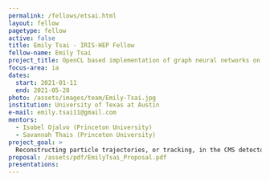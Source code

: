 ```yaml
---
permalink: /fellows/etsai.html
layout: fellow
pagetype: fellow
active: false
title: Emily Tsai - IRIS-HEP Fellow
fellow-name: Emily Tsai
project_title: OpenCL based implementation of graph neural networks on FPGA
focus-area: ia
dates:
  start: 2021-01-11
  end: 2021-05-28
photo: /assets/images/team/Emily-Tsai.jpg
institution: University of Texas at Austin
e-mail: emily.tsai11@gmail.com
mentors:
  - Isobel Ojalvo (Princeton University)
  - Savannah Thais (Princeton University)
project_goal: >
  Reconstructing particle trajectories, or tracking, in the CMS detector is a crucial but slow step in understanding particle collisions at the LHC. Faster tracking methods are required to keep up with the significantly increased collision rate in the future High-Luminosity LHC. This project focuses on creating an OpenCL based implementation of a graph neural network (GNN) completely on an FPGA, rather than the current implementation of the GNN on CPU and FPGA coprocessors, with the goal of speeding up tracking.
proposal: /assets/pdf/EmilyTsai_Proposal.pdf
presentations:
---
```

